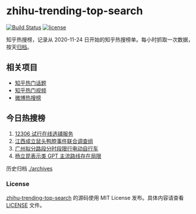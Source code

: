 # zhihu-trending-top-search

[![Build Status](https://github.com/justjavac/zhihu-trending-top-search/workflows/ci/badge.svg?branch=main)](https://github.com/justjavac/zhihu-trending-top-search/actions)
[![license](https://img.shields.io/github/license/justjavac/zhihu-trending-top-search)](https://github.com/justjavac/zhihu-trending-top-search/blob/main/LICENSE)

知乎热搜榜，记录从 2020-11-24 日开始的知乎热搜榜单。每小时抓取一次数据，按天[归档](./archives)。

## 相关项目

- [知乎热门话题](https://github.com/justjavac/zhihu-trending-hot-questions)
- [知乎热门视频](https://github.com/justjavac/zhihu-trending-hot-video)
- [微博热搜榜](https://github.com/justjavac/weibo-trending-hot-search)

## 今日热搜榜

<!-- BEGIN -->
<!-- 最后更新时间 Sun Jun 11 2023 00:07:46 GMT+0800 (China Standard Time) -->

1. [12306 试行在线选铺服务](https://www.zhihu.com/search?q=12306%20%E8%AF%95%E8%A1%8C%E5%9C%A8%E7%BA%BF%E9%80%89%E9%93%BA%E6%9C%8D%E5%8A%A1)
1. [江西成立鼠头鸭脖事件联合调查组](https://www.zhihu.com/search?q=%E6%B1%9F%E8%A5%BF%E6%88%90%E7%AB%8B%E9%BC%A0%E5%A4%B4%E9%B8%AD%E8%84%96%E4%BA%8B%E4%BB%B6%E8%81%94%E5%90%88%E8%B0%83%E6%9F%A5%E7%BB%84)
1. [广州拟分路段分时段限行电动自行车](https://www.zhihu.com/search?q=%E5%B9%BF%E5%B7%9E%E6%8B%9F%E5%88%86%E8%B7%AF%E6%AE%B5%E5%88%86%E6%97%B6%E6%AE%B5%E9%99%90%E8%A1%8C%E7%94%B5%E5%8A%A8%E8%87%AA%E8%A1%8C%E8%BD%A6)
1. [杨立昆表示类 GPT 主流路线存在局限](https://www.zhihu.com/search?q=%E6%9D%A8%E7%AB%8B%E6%98%86%E8%A1%A8%E7%A4%BA%E7%B1%BB%20GPT%20%E4%B8%BB%E6%B5%81%E8%B7%AF%E7%BA%BF%E5%AD%98%E5%9C%A8%E5%B1%80%E9%99%90)

<!-- END -->

历史归档 [./archives](./archives)

### License

[zhihu-trending-top-search](https://github.com/justjavac/zhihu-trending-top-search) 的源码使用 MIT License
发布。具体内容请查看 [LICENSE](./LICENSE) 文件。
